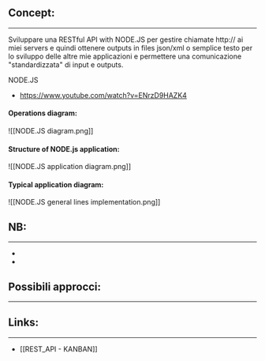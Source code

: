 ## Concept: 
---
Sviluppare una RESTful API with NODE.JS per gestire chiamate http:// ai miei servers e quindi ottenere outputs in files json/xml o semplice testo per lo sviluppo delle altre mie applicazioni e permettere una comunicazione "standardizzata" di input e outputs.

NODE.JS
- https://www.youtube.com/watch?v=ENrzD9HAZK4

#### Operations diagram:

![[NODE.JS diagram.png]]
#### Structure of NODE.js application:

![[NODE.JS application diagram.png]]
#### Typical application diagram:

![[NODE.JS general lines implementation.png]]
## NB:
---
- 
- 

## Possibili approcci:
---


## Links:
---
- [[REST_API - KANBAN]]
